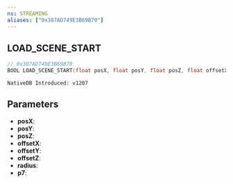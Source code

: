 ```yaml
---
ns: STREAMING
aliases: ["0x387AD749E3B69B70"]
---
```

## LOAD_SCENE_START

```c
// 0x387AD749E3B69B70
BOOL LOAD_SCENE_START(float posX, float posY, float posZ, float offsetX, float offsetY, float offsetZ, float radius, int p7);
```

```
NativeDB Introduced: v1207
```

## Parameters
* **posX**:
* **posY**:
* **posZ**:
* **offsetX**:
* **offsetY**:
* **offsetZ**:
* **radius**:
* **p7**:
